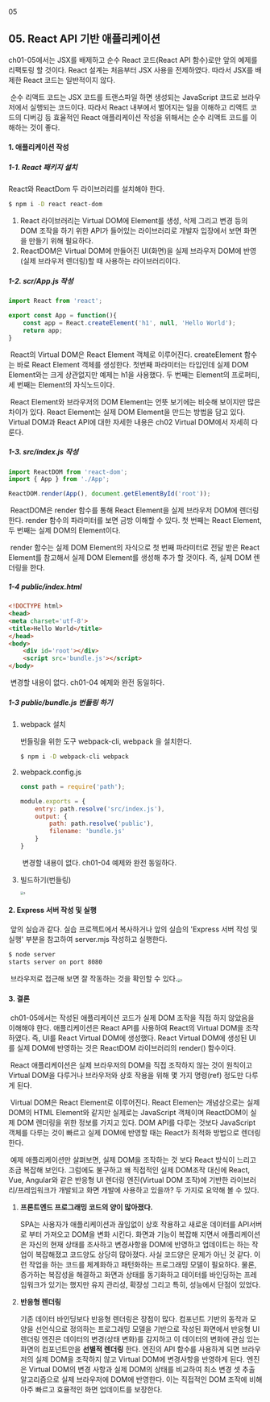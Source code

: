 05

## 05. React API 기반 애플리케이션

ch01-05에서는 JSX를 배제하고 순수 React 코드(React API 함수)로만 앞의 예제를 리팩토링 할 것이다. React 설계는 처음부터 JSX 사용을 전제하였다. 따라서 JSX를 배제한 React 코드는 일반적이지 않다. 

​	순수 리액트 코드는 JSX 코드를 트랜스파일 하면 생성되는 JavaScript 코드로 브라우저에서 실행되는 코드이다. 따라서 React 내부에서 벌어지는 일을 이해하고 리액트 코드의 디버깅 등 효율적인 React 애플리케이션 작성을 위해서는 순수 리액트 코드를 이해하는 것이 좋다.       

#### 1. 애플리케이션 작성

##### 1-1. React 패키지 설치

React와 ReactDom 두 라이브러리를 설치해야 한다.

```bash
$ npm i -D react react-dom
```

1. React 라이브러리는 Virtual DOM에 Element를 생성, 삭제 그리고 변경 등의 DOM 조작을 하기 위한 API가 들어있는 라이브러리로 개발자 입장에서 보면 화면을 만들기 위해 필요하다.
2. ReactDOM은 Virtual DOM에 만들어진 UI(화면)을 실제 브라우저 DOM에 반영(실제 브라우저 렌더링)할 때 사용하는 라이브러리이다.    

##### 1-2. scr/App.js 작성

```javascript
import React from 'react';

export const App = function(){
    const app = React.createElement('h1', null, 'Hello World');
    return app;
}
```

​	React의 Virtual DOM은 React Element 객체로 이루어진다. createElement 함수는 바로 React Element 객체를 생성한다. 첫번째 파라미터는 타입인데 실제 DOM Element와는 크게 상관없지만 예제는 h1을 사용했다. 두 번째는 Element의 프로퍼티, 세 번째는 Element의 자식노드이다.

​	React Element와 브라우저의 DOM Element는 언뜻 보기에는 비슷해 보이지만 많은 차이가 있다. React Element는 실제 DOM Element을 만드는 방법을 담고 있다. Virtual DOM과 React API에 대한 자세한 내용은 ch02 Virtual DOM에서 자세히 다룬다.

##### 1-3. src/index.js 작성

```javascript
import ReactDOM from 'react-dom';
import { App } from './App';

ReactDOM.render(App(), document.getElementById('root'));
```

​	ReactDOM은 render 함수를 통해 React Element을 실제 브라우저 DOM에 렌더링 한다. render 함수의 파라미터를 보면 금방 이해할 수 있다. 첫 번째는 React Element, 두 번째는 실제 DOM의 Element이다.

​	render 함수는 실제 DOM Element의 자식으로 첫 번째 파라미터로 전달 받은 React Element를 참고해서 실제 DOM Element를 생성해 추가 할 것이다. 즉, 실제 DOM 렌더링을 한다. 

##### 1-4  public/index.html

```html
<!DOCTYPE html>
<head>
<meta charset='utf-8'>
<title>Hello World</title>
</head>
<body>
    <div id='root'></div>
    <script src='bundle.js'></script>
</body>
```

​	변경할 내용이 없다. ch01-04 예제와 완전 동일하다.

##### 1-3 public/bundle.js 번들링 하기

1. webpack 설치

   번들링을 위한 도구 webpack-cli, webpack 을 설치한다.

   ```bash
   $ npm i -D webpack-cli webpack
   ```

2. webpack.config.js

   ```JavaScript
   const path = require('path');
   
   module.exports = {
       entry: path.resolve('src/index.js'),
       output: {
           path: path.resolve('public'),
           filename: 'bundle.js'
       }
   }
   ```

   ​	변경할 내용이 없다. ch01-04 예제와 완전 동일하다.

3. 빌드하기(번들링)

   <img src="http://image.kickscar.me:8080/markdown/react-practices/ch01-0007.png" alt="s" style="zoom:40%;" />

#### 2. Express 서버 작성 및 실행

​	앞의 실습과 같다. 실습 프로젝트에서 복사하거나 앞의 실습의 'Express 서버 작성 및 실행' 부분을 참고하여 server.mjs 작성하고 실행한다.

```bash
$ node server
starts server on port 8080
```

​	브라우저로 접근해 보면 잘 작동하는 것을 확인할 수 있다.<img src="http://image.kickscar.me:8080/markdown/react-practices/ch01-0008.png" alt="s" style="zoom:40%;" />

#### 3. 결론

​	ch01-05에서는 작성된 애플리케이션 코드가 실제 DOM 조작을 직접 하지 않았음을 이해해야 한다. 애플리케이션은 React API를 사용하여 React의 Virtual DOM을 조작하였다. 즉, UI를 React Virtual DOM에 생성했다. React Virtual DOM에 생성된 UI를 실제 DOM에 반영하는 것은 ReactDOM 라이브러리의 render() 함수이다.

​	React 애플리케이션은 실제 브라우저의 DOM을 직접 조작하지 않는 것이 원칙이고 Virtual DOM을 다루거나 브라우저와 상호 작용을 위해 몇 가지 명령(ref) 정도만 다루게 된다.

​	Virtual DOM은 React Element로 이루어진다. React Elemen는 개념상으로는 실제 DOM의 HTML Element와 같지만 실제로는 JavaScript 객체이며 ReactDOM이 실제 DOM 렌더링을 위한 정보를 가지고 있다. DOM API를 다루는 것보다 JavaScript 객체를 다루는 것이 빠르고 실제 DOM에 반영할 때는 React가 최적화 방법으로 렌더링 한다.

​	예제 애플리케이션만 살펴보면, 실제 DOM을 조작하는 것 보다 React 방식이 느리고 조금 복잡해 보인다. 그럼에도 불구하고 왜 직접적인 실제 DOM조작 대신에 React, Vue, Angular와 같은 반응형 UI 렌더링 엔진(Virtual DOM 조작)에 기반한 라이브러리/프레임워크가 개발되고 화면 개발에 사용하고 있을까? 두 가지로 요약해 볼 수 있다.

 1. **프론트엔드 프로그래밍 코드의 양이 많아졌다.**

    SPA는 사용자가 애플리케이션과 끊임없이 상호 작용하고 새로운 데이터를 API서버로 부터 가져오고 DOM을 변화 시킨다. 화면과 기능이 복잡해 지면서 애플리케이션은 자신의 현재 상태를 조사하고 변경사항을 DOM에 반영하고 업데이트는 하는 작업이 복잡해졌고 코드양도 상당히 많아졌다. 사실 코드양은 문제가 아닌 것 같다. 이런 작업을 하는 코드를 체계화하고 패턴화하는 프로그래밍 모델이 필요하다. 물론, 증가하는 복잡성을 해결하고 화면과 상태를 동기화하고 데이터를 바인딩하는 프레임워크가 있기는 했지만 유지 관리성, 확장성 그리고 특히, 성능에서 단점이 있었다. 

 2. **반응형 렌더링**

    기존 데이터 바인딩보다 반응형 렌더링은 장점이 많다. 컴포넌트 기반의 동작과 모양을 선언식으로 정의하는 프로그래밍 모델을 기반으로 작성된 화면에서 반응형 UI 렌더링 엔진은 데이터의 변경(상태 변화)를 감지하고 이 데이터의 변화에 관심 있는 화면의 컴포넌트만을  **선별적 렌더링** 한다. 엔진의 API 함수를 사용하게 되면 브라우저의 실제 DOM을 조작하지 않고 Virtual DOM에 변경사항을 반영하게 된다. 엔진은 Virtual DOM의 변경 사항과 실제 DOM의 상태를 비교하여 최소 변경 셋 추출 알고리즘으로 실제 브라우저에 DOM에 반영한다. 이는 직접적인 DOM 조작에 비해 아주 빠르고 효율적인 화면 업데이트를 보장한다.  

​	